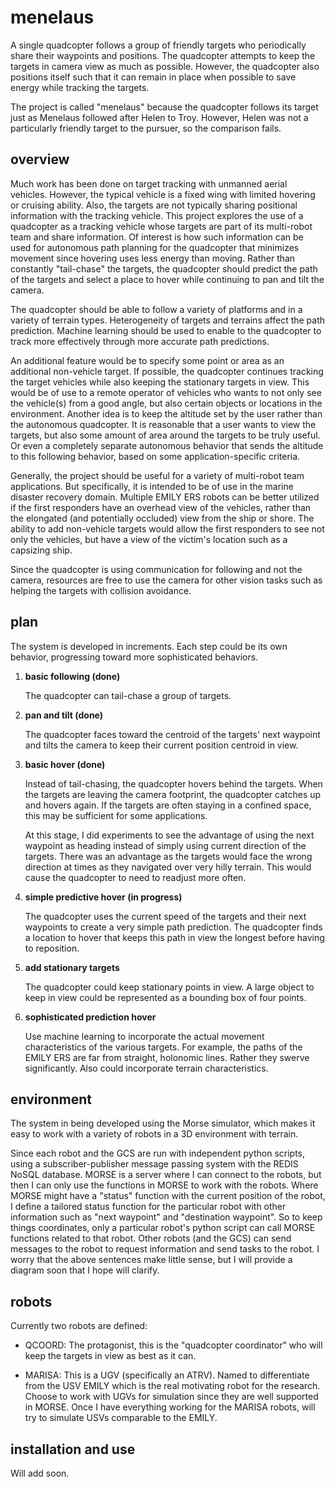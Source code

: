 # menelaus
A single quadcopter follows a group of friendly targets who periodically share their waypoints and positions. 
The quadcopter attempts to keep the targets in camera view as much as possible. 
However, the quadcopter also positions itself such that it can remain in place when possible to save energy while tracking the targets.

The project is called "menelaus" because the quadcopter follows its target just as Menelaus followed after Helen to Troy.
However, Helen was not a particularly friendly target to the pursuer, so the comparison fails. 

## overview
Much work has been done on target tracking with unmanned aerial vehicles.
However, the typical vehicle is a fixed wing with limited hovering or cruising ability. 
Also, the targets are not typically sharing positional information with the tracking vehicle.
This project explores the use of a quadcopter as a tracking vehicle whose targets are part of its multi-robot team and share information. 
Of interest is how such information can be used for autonomous path planning for the quadcopter that minimizes movement since hovering uses less energy than moving. 
Rather than constantly "tail-chase" the targets, the quadcopter should predict the path of the targets and select a place to hover while continuing to pan and tilt the camera.  

The quadcopter should be able to follow a variety of platforms and in a variety of terrain types. 
Heterogeneity of targets and terrains affect the path prediction. 
Machine learning should be used to enable to the quadcopter to track more effectively through more accurate path predictions. 

An additional feature would be to specify some point or area as an additional non-vehicle target. If possible, the quadcopter continues tracking the target vehicles while also keeping the stationary targets in view.
This would be of use to a remote operator of vehicles who wants to not only see the vehicle(s) from a good angle, but also certain objects or locations in the environment. 
Another idea is to keep the altitude set by the user rather than the autonomous quadcopter. It is reasonable that a user wants to view the targets, but also some amount of area around the targets to be truly useful. 
Or even a completely separate autonomous behavior that sends the altitude to this following behavior, based on some application-specific criteria. 

Generally, the project should be useful for a variety of multi-robot team applications.
But specifically, it is intended to be of use in the marine disaster recovery domain.
Multiple EMILY ERS robots can be better utilized if the first responders have an overhead view of the vehicles, rather than the elongated (and potentially occluded) view from the ship or shore. 
The ability to add non-vehicle targets would allow the first responders to see not only the vehicles, but have a view of the victim's location such as a capsizing ship. 

Since the quadcopter is using communication for following and not the camera, resources are free to use the camera for other vision tasks such as helping the targets with collision avoidance. 

## plan

The system is developed in increments. 
Each step could be its own behavior, progressing toward more sophisticated behaviors. 

1.  **basic following (done)**

	The quadcopter can tail-chase a group of targets.

2. **pan and tilt (done)**

	The quadcopter faces toward the centroid of the targets' next waypoint
 	and tilts the camera to keep their current position centroid in view. 

3. **basic hover (done)**

	Instead of tail-chasing, the quadcopter hovers behind the targets. 
	When the targets are leaving the camera footprint, the quadcopter catches up and hovers again. 
	If the targets are often staying in a confined space, this may be sufficient for some applications. 

	At this stage, I did experiments to see the advantage of using the next waypoint as heading instead of 
	simply using current direction of the targets. There was an advantage as the targets would face the wrong direction at
	times as they navigated over very hilly terrain. This would cause the quadcopter to need to readjust more often.  

4. **simple predictive hover (in progress)**

	The quadcopter uses the current speed of the targets and their next waypoints to create a very simple path prediction.
	The quadcopter finds a location to hover that keeps this path in view the longest before having to reposition.

5. **add stationary targets**

	The quadcopter could keep stationary points in view. A large object to keep in view could be represented as a bounding box of four points. 

6. **sophisticated prediction hover**

	Use machine learning to incorporate the actual movement characteristics of the various targets.
	For example, the paths of the EMILY ERS are far from straight, holonomic lines. Rather they swerve significantly. 
	Also could incorporate terrain characteristics. 


## environment 

The system in being developed using the Morse simulator, which makes it easy to work with a variety of robots in a 3D environment with terrain. 

Since each robot and the GCS are run with independent python scripts, using a subscriber-publisher message passing system with the REDIS NoSQL database.
MORSE is a server where I can connect to the robots, but then I can only use the functions in MORSE to work with the robots.
Where MORSE might have a "status" function with the current position of the robot, I define a tailored status function for the particular robot with other information such as "next waypoint" and "destination waypoint". 
So to keep things coordinates, only a particular robot's python script can call MORSE functions related to that robot. Other robots (and the GCS) can send messages to the robot to request information and send tasks to the robot. 
I worry that the above sentences make little sense, but I will provide a diagram soon that I hope will clarify. 

## robots

Currently two robots are defined:

- QCOORD: The protagonist, this is the "quadcopter coordinator" who will keep the targets in view as best as it can. 

- MARISA: This is a UGV (specifically an ATRV). Named to differentiate from the USV EMILY which is the real motivating robot for the research. Choose to work with UGVs for simulation since they are well supported in MORSE. Once I have everything working for the MARISA robots, will try to simulate USVs comparable to the EMILY. 


## installation and use

Will add soon. 

